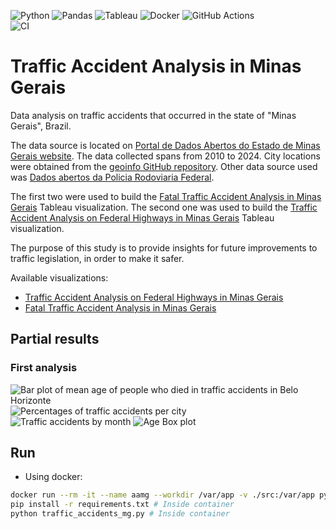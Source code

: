 ![Python](https://img.shields.io/badge/python-3670A0?style=for-the-badge&logo=python&logoColor=ffdd54)
![Pandas](https://img.shields.io/badge/pandas-%23150458.svg?style=for-the-badge&logo=pandas&logoColor=white)
![Tableau](https://img.shields.io/badge/Tableau-E97627?style=for-the-badge&logo=Tableau&logoColor=white)
![Docker](https://img.shields.io/badge/docker-%230db7ed.svg?style=for-the-badge&logo=docker&logoColor=white)
![GitHub Actions](https://img.shields.io/badge/github%20actions-%232671E5.svg?style=for-the-badge&logo=githubactions&logoColor=white)
<br>
![CI](https://github.com/vncsmyrnk/traffic-accidents-analysis-mg/actions/workflows/ci.yml/badge.svg)
<br>

# Traffic Accident Analysis in Minas Gerais

Data analysis on traffic accidents that occurred in the state of "Minas Gerais", Brazil.

The data source is located on [Portal de Dados Abertos do Estado de Minas Gerais website](https://dados.mg.gov.br/dataset/dados_acidentes_terrestres/resource/51c9d227-5ac8-44d5-9b8b-fc894df8032a). The data collected spans from 2010 to 2024. City locations were obtained from the [geoinfo GitHub repository](https://github.com/alanwillms/geoinfo). Other data source used was [Dados abertos da Policia Rodoviaria Federal](https://www.gov.br/prf/pt-br/acesso-a-informacao/dados-abertos/dados-abertos-acidentes).

The first two were used to build the [Fatal Traffic Accident Analysis in Minas Gerais](https://public.tableau.com/app/profile/vinicius.mayrink/viz/TrafficAccidentAnalysisinMinasGerais/Dashboard1) Tableau visualization. The second one was used to build the [Traffic Accident Analysis on Federal Highways in Minas Gerais](https://public.tableau.com/app/profile/vinicius.mayrink/viz/TrafficAccidentAnalysisonFederalhighwaysinMinasGerais/MainDashboard) Tableau visualization.

The purpose of this study is to provide insights for future improvements to traffic legislation, in order to make it safer.

Available visualizations:
- [Traffic Accident Analysis on Federal Highways in Minas Gerais](https://public.tableau.com/app/profile/vinicius.mayrink/viz/TrafficAccidentAnalysisonFederalhighwaysinMinasGerais/MainDashboard)
- [Fatal Traffic Accident Analysis in Minas Gerais](https://public.tableau.com/app/profile/vinicius.mayrink/viz/TrafficAccidentAnalysisinMinasGerais/Dashboard1)

## Partial results

### First analysis

![Bar plot of mean age of people who died in traffic accidents in Belo Horizonte](https://github.com/vncsmyrnk/traffic-accidents-analysis-mg/blob/main/src/output/img/fatal-mean_age_per_year_in_bh.png)
<br>
![Percentages of traffic accidents per city](https://github.com/vncsmyrnk/traffic-accidents-analysis-mg/blob/main/src/output/img/fatal-percentages_of_traffic_accidents_per_city.png)
<br>
![Traffic accidents by month](https://github.com/vncsmyrnk/traffic-accidents-analysis-mg/blob/main/src/output/img/fatal-traffic_accidents_by_month_plot.png)
![Age Box plot](https://github.com/vncsmyrnk/traffic-accidents-analysis-mg/blob/main/src/output/img/fatal-age_box_plot.png)

## Run

- Using docker:

```bash
docker run --rm -it --name aamg --workdir /var/app -v ./src:/var/app python:3-alpine sh
pip install -r requirements.txt # Inside container
python traffic_accidents_mg.py # Inside container
```
